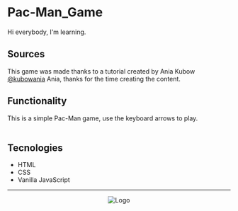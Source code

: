 

# Pac-Man_Game #
Hi everybody, I'm learning.

## Sources ##
This game was made thanks to a tutorial created by Ania Kubow [@kubowania](https://github.com/kubowania)
Ania, thanks for the time creating the content.


## Functionality ##
This is a simple Pac-Man game, use the keyboard arrows to play.
<br><br>

## Tecnologies ##
- HTML
- CSS
- Vanilla JavaScript

<hr>
<div align="center">

![Logo](https://i.ibb.co/yW1Rxb6/JOHN-K-LOGO.png)
  
  </div>
